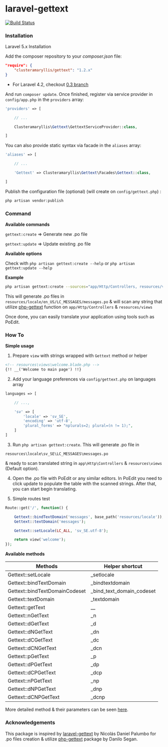 # laravel-gettext

[![Build Status](https://travis-ci.org/clusteramaryllis/laravel-gettext.svg?branch=master)](https://travis-ci.org/clusteramaryllis/laravel-gettext)

### Installation

Laravel 5.x Installation

Add the composer repository to your *composer.json* file:

```json
"require": {
    "clusteramaryllis/gettext": "1.2.x"
}
```

* For Laravel 4.2, checkout [0.3 branch](https://github.com/clusteramaryllis/laravel-gettext/tree/0.3)

And run `composer update`. Once finished, register via service provider in `config/app.php` in the `providers` array:

```php
'providers' => [

    // ...

    Clusteramaryllis\Gettext\GettextServiceProvider::class,

]
```

You can also provide static syntax via facade in the `aliases` array:
```php
'aliases' => [

    // ...

    'Gettext' => Clusteramaryllis\Gettext\Facades\Gettext::class,

]
```

Publish the configuration file (optional) (will create on `config/gettext.php`) :

```bash
php artisan vendor:publish
```

### Command

**Available commands**

`gettext:create` => Generate new .po file

`gettext:update` => Update existing .po file

**Available options**

Check with `php artisan gettext:create --help` or `php artisan gettext:update --help`

**Example**

```bash
php artisan gettext:create --sources="app/Http/Controllers, resources/views" --destination="resources/locale" --locale="en_US" 
```

This will generate .po files in `resources/locale/en_US/LC_MESSAGES/messages.po` & will scan any string that utilize [php-gettext](http://php.net/manual/en/ref.gettext.php) function on `app/Http/Controllers` & `resources/views`

Once done, you can easily translate your application using tools such as PoEdit.

### How To

**Simple usage**

1) Prepare `view` with strings wrapped with `Gettext` method or helper

```html
<!-- resources\views\welcome.blade.php -->
{!! __('Welcome to main page') !!}
``` 

2) Add your language preferences via `config/gettext.php` on languages array

```php
languages => [

    // ...,

    'sv' => [
        'locale' => 'sv_SE',
        'encoding' => 'utf-8',
        'plural_forms' => "nplurals=2; plural=(n != 1);",
    ]      
]
```

3) Run `php artisan gettext:create`. This will generate .po file in

```
resources\locale\sv_SE\LC_MESSAGES\messages.po
```

& ready to scan translated string in `app\Http\Controllers` & `resources\views` (Default option).

4) Open the .po file with PoEdit or any similar editors. In PoEdit you need to click update to populate
the table with the scanned strings. After that, you can start begin translating.

5) Simple routes test

```php
Route::get('/', function() {

    Gettext::bindTextDomain('messages', base_path('resources/locale'));
    Gettext::textDomain('messages');

    Gettext::setLocale(LC_ALL, 'sv_SE.utf-8');

    return view('welcome');
});
```

**Available methods**

Methods | Helper shortcut
------- | ---------------
Gettext::setLocale | _setlocale
Gettext::bindTextDomain | _bindtextdomain
Gettext::bindTextDomainCodeset | _bind_text_domain_codeset
Gettext::textDomain | _textdomain
Gettext::getText | __
Gettext::nGetText | _n
Gettext::dGetText | _d
Gettext::dNGetText | _dn
Gettext::dCGetText | _dc
Gettext::dCNGetText | _dcn
Gettext::pGetText | _p
Gettext::dPGetText | _dp
Gettext::dCPGetText | _dcp
Gettext::nPGetText | _np
Gettext::dNPGetText | _dnp
Gettext::dCNPGetText | _dcnp

More detailed method & their parameters can be seen [here](https://github.com/clusteramaryllis/laravel-gettext/blob/master/src/Gettext.php).

### Acknowledgements

This package is inspired by [laravel-gettext](https://github.com/xinax/laravel-gettext/) by Nicolás Daniel Palumbo for .po files creation & utilize [php-gettext](https://launchpad.net/php-gettext/) package by Danilo Segan.
